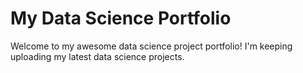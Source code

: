 # My Data Science Portfolio
Welcome to my awesome data science project portfolio! I'm keeping uploading my latest data science projects.